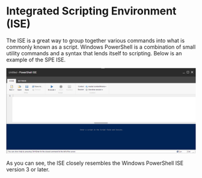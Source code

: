 # Integrated Scripting Environment (ISE)

The ISE is a great way to group together various commands into what is commonly known as a script. Windows PowerShell is a combination of small utility commands and a syntax that lends itself to scripting. Below is an example of the SPE ISE.

![ISE](ISE-empty.png)

As you can see, the ISE closely resembles the Windows PowerShell ISE version 3 or later.